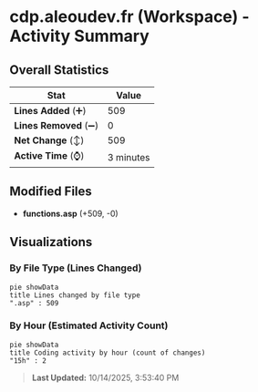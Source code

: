 # cdp.aleoudev.fr (Workspace) - Activity Summary 

## Overall Statistics

| Stat                   | Value                                                             |
| ---------------------- | ----------------------------------------------------------------- |
| **Lines Added** (➕)   | 509                                          |
| **Lines Removed** (➖) | 0                                        |
| **Net Change** (↕)    | 509                |
| **Active Time** (⌚)   | 3 minutes |


## Modified Files
- **functions.asp** (+509, -0)

## Visualizations

### By File Type (Lines Changed)

```mermaid
pie showData
title Lines changed by file type
".asp" : 509
```

### By Hour (Estimated Activity Count)

```mermaid
pie showData
title Coding activity by hour (count of changes)
"15h" : 2
```


> **Last Updated:** 10/14/2025, 3:53:40 PM